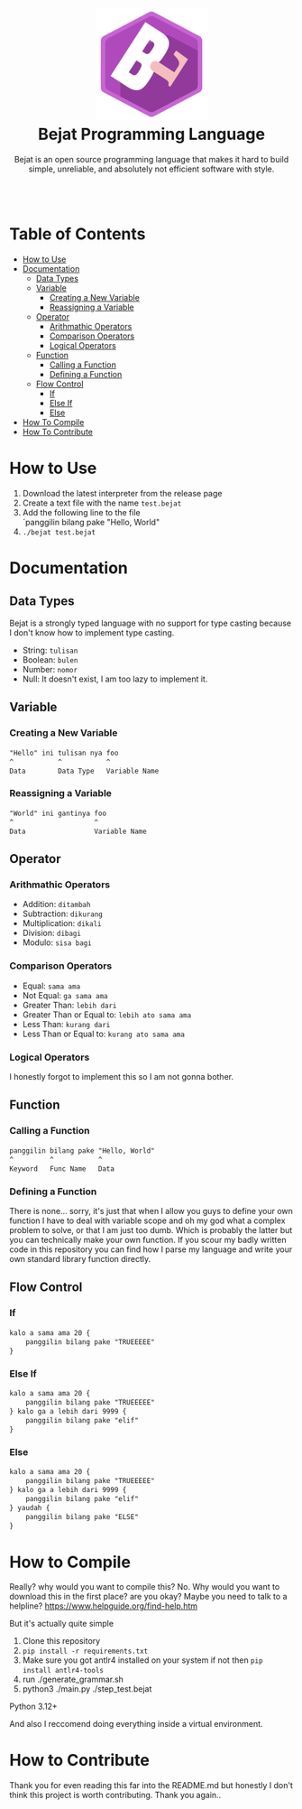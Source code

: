 <h1 align="center">
    <b>
        <img src="https://raw.githubusercontent.com/Lunarisnia/bejat/main/bejatLogo.png" height="200" /><br />
        Bejat Programming Language
    </b>
</h1>

<div align="center">
    Bejat is an open source programming language that makes it hard to build simple, unreliable, and absolutely not efficient software with style.
</div>
<br />
<br />
<br />

# Table of Contents
- [How to Use](#how-to-use)
- [Documentation](#documentation)
  - [Data Types](#data-types)
  - [Variable](#variable)
    - [Creating a New Variable](#creating-a-new-variable)
    - [Reassigning a Variable](#reassigning-a-variable)
  - [Operator](#operator)
    - [Arithmathic Operators](#arithmathic-operators)
    - [Comparison Operators](#comparison-operators)
    - [Logical Operators](#logical-operators)
  - [Function](#function)
    - [Calling a Function](#calling-a-function)
    - [Defining a Function](#defining-a-function)
  - [Flow Control](#flow-control)
    - [If](#if)
    - [Else If](#else-if)
    - [Else](#else)
- [How To Compile](#how-to-compile)
- [How To Contribute](#how-to-contribute)


# How to Use
1. Download the latest interpreter from the release page
2. Create a text file with the name `test.bejat`
3. Add the following line to the file  
`panggilin bilang pake "Hello, World"
4. `./bejat test.bejat`


# Documentation
## Data Types
Bejat is a strongly typed language with no support for type casting because I don't know how to implement type casting.

- String: `tulisan`
- Boolean: `bulen`
- Number: `nomor`
- Null: It doesn't exist, I am too lazy to implement it.

## Variable
### Creating a New Variable
``` 
"Hello" ini tulisan nya foo
^           ^           ^
Data        Data Type   Variable Name
```

### Reassigning a Variable
```
"World" ini gantinya foo
^                    ^
Data                 Variable Name
```

## Operator
### Arithmathic Operators
- Addition: `ditambah`
- Subtraction: `dikurang`
- Multiplication: `dikali`
- Division: `dibagi`
- Modulo: `sisa bagi`

### Comparison Operators
- Equal: `sama ama`
- Not Equal: `ga sama ama`
- Greater Than: `lebih dari`
- Greater Than or Equal to: `lebih ato sama ama`
- Less Than: `kurang dari`
- Less Than or Equal to: `kurang ato sama ama`

### Logical Operators
I honestly forgot to implement this so I am not gonna bother.

## Function
### Calling a Function
```
panggilin bilang pake "Hello, World"
^         ^           ^
Keyword   Func Name   Data
```

### Defining a Function
There is none... sorry, it's just that when I allow you guys to define your own function I have to deal with variable scope and oh my god what a complex problem to solve, or that I am just too dumb. Which is probably the latter but
you can technically make your own function. If you scour my badly written code
in this repository you can find how I parse my language and write your own standard library function directly.

## Flow Control
### If
```
kalo a sama ama 20 {
    panggilin bilang pake "TRUEEEEE"
}
```

### Else If
```
kalo a sama ama 20 {
    panggilin bilang pake "TRUEEEEE"
} kalo ga a lebih dari 9999 {
    panggilin bilang pake "elif"
}
```

### Else
```
kalo a sama ama 20 {
    panggilin bilang pake "TRUEEEEE"
} kalo ga a lebih dari 9999 {
    panggilin bilang pake "elif"
} yaudah {
    panggilin bilang pake "ELSE"
}
```

# How to Compile
Really? why would you want to compile this? No. Why would you want to download this in the first place? are you okay? Maybe you need to talk to a helpline? https://www.helpguide.org/find-help.htm

But it's actually quite simple  
1. Clone this repository
2. `pip install -r requirements.txt`
3. Make sure you got antlr4 installed on your system if not then `pip install antlr4-tools`
4. run ./generate_grammar.sh
5. python3 ./main.py ./step_test.bejat

Python 3.12+

And also I reccomend doing everything inside a virtual environment.

# How to Contribute
Thank you for even reading this far into the README.md but honestly I don't think this project is worth contributing. Thank you again..
